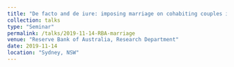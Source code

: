 ```yaml
---
title: "De facto and de iure: imposing marriage on cohabiting couples in Australia"
collection: talks
type: "Seminar"
permalink: /talks/2019-11-14-RBA-marriage
venue: "Reserve Bank of Australia, Research Department"
date: 2019-11-14
location: "Sydney, NSW"
---
```

